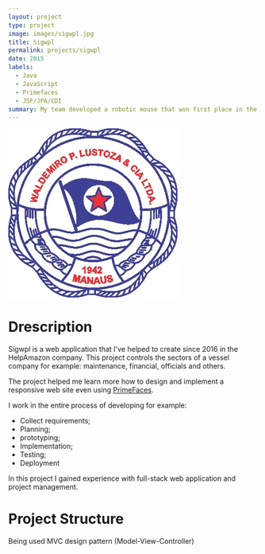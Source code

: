 ```yaml
---
layout: project
type: project
image: images/sigwpl.jpg
title: Sigwpl
permalink: projects/sigwpl
date: 2015
labels:
  - Java
  - JavaScript
  - Primefaces
  - JSF/JPA/CDI
summary: My team developed a robotic mouse that won first place in the 2015 UH Micromouse competition.
---
```


<img class="ui medium right floated rounded image" src="../images/sigwpl.jpg">

# Drescription
Sigwpl is a web application that I've helped to create since 2016 in the HelpAmazon company. This project controls the sectors of a vessel company for example: maintenance, financial, officials and others.

The project helped me learn more how to design and implement a responsive web site even using [PrimeFaces](https://www.primefaces.org/showcase/index.xhtml).

I work in the entire process of developing for example: 
 - Collect requirements; 
 - Planning;
 - prototyping;
 - Implementation; 
 - Testing;
 - Deployment

In this project I gained experience with full-stack web application and project management.

# Project Structure
Being used MVC design pattern (Model-View-Controller)



